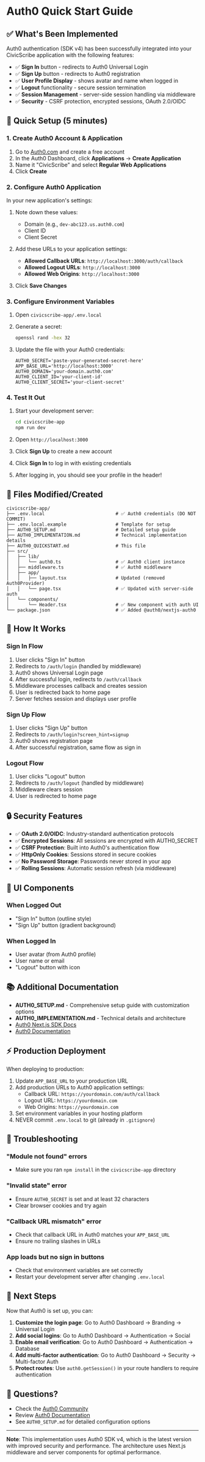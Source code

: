 # Auth0 Quick Start Guide

## ✅ What's Been Implemented

Auth0 authentication (SDK v4) has been successfully integrated into your CivicScribe application with the following features:

- ✅ **Sign In** button - redirects to Auth0 Universal Login
- ✅ **Sign Up** button - redirects to Auth0 registration
- ✅ **User Profile Display** - shows avatar and name when logged in
- ✅ **Logout** functionality - secure session termination
- ✅ **Session Management** - server-side session handling via middleware
- ✅ **Security** - CSRF protection, encrypted sessions, OAuth 2.0/OIDC

## 🚀 Quick Setup (5 minutes)

### 1. Create Auth0 Account & Application

1. Go to [Auth0.com](https://auth0.com) and create a free account
2. In the Auth0 Dashboard, click **Applications** → **Create Application**
3. Name it "CivicScribe" and select **Regular Web Applications**
4. Click **Create**

### 2. Configure Auth0 Application

In your new application's settings:

1. Note down these values:
   - Domain (e.g., `dev-abc123.us.auth0.com`)
   - Client ID
   - Client Secret

2. Add these URLs to your application settings:
   - **Allowed Callback URLs**: `http://localhost:3000/auth/callback`
   - **Allowed Logout URLs**: `http://localhost:3000`
   - **Allowed Web Origins**: `http://localhost:3000`

3. Click **Save Changes**

### 3. Configure Environment Variables

1. Open `civicscribe-app/.env.local`

2. Generate a secret:
   ```bash
   openssl rand -hex 32
   ```

3. Update the file with your Auth0 credentials:
   ```env
   AUTH0_SECRET='paste-your-generated-secret-here'
   APP_BASE_URL='http://localhost:3000'
   AUTH0_DOMAIN='your-domain.auth0.com'
   AUTH0_CLIENT_ID='your-client-id'
   AUTH0_CLIENT_SECRET='your-client-secret'
   ```

### 4. Test It Out

1. Start your development server:
   ```bash
   cd civicscribe-app
   npm run dev
   ```

2. Open `http://localhost:3000`

3. Click **Sign Up** to create a new account

4. Click **Sign In** to log in with existing credentials

5. After logging in, you should see your profile in the header!

## 📁 Files Modified/Created

```
civicscribe-app/
├── .env.local                          # ✅ Auth0 credentials (DO NOT COMMIT)
├── .env.local.example                  # Template for setup
├── AUTH0_SETUP.md                      # Detailed setup guide
├── AUTH0_IMPLEMENTATION.md             # Technical implementation details
├── AUTH0_QUICKSTART.md                 # This file
├── src/
│   ├── lib/
│   │   └── auth0.ts                    # ✅ Auth0 client instance
│   ├── middleware.ts                   # ✅ Auth0 middleware
│   ├── app/
│   │   ├── layout.tsx                  # Updated (removed Auth0Provider)
│   │   └── page.tsx                    # ✅ Updated with server-side auth
│   └── components/
│       └── Header.tsx                  # ✅ New component with auth UI
└── package.json                        # ✅ Added @auth0/nextjs-auth0
```

## 🎯 How It Works

### Sign In Flow
1. User clicks "Sign In" button
2. Redirects to `/auth/login` (handled by middleware)
3. Auth0 shows Universal Login page
4. After successful login, redirects to `/auth/callback`
5. Middleware processes callback and creates session
6. User is redirected back to home page
7. Server fetches session and displays user profile

### Sign Up Flow
1. User clicks "Sign Up" button
2. Redirects to `/auth/login?screen_hint=signup`
3. Auth0 shows registration page
4. After successful registration, same flow as sign in

### Logout Flow
1. User clicks "Logout" button
2. Redirects to `/auth/logout` (handled by middleware)
3. Middleware clears session
4. User is redirected to home page

## 🔒 Security Features

- ✅ **OAuth 2.0/OIDC**: Industry-standard authentication protocols
- ✅ **Encrypted Sessions**: All sessions are encrypted with AUTH0_SECRET
- ✅ **CSRF Protection**: Built into Auth0's authentication flow
- ✅ **HttpOnly Cookies**: Sessions stored in secure cookies
- ✅ **No Password Storage**: Passwords never stored in your app
- ✅ **Rolling Sessions**: Automatic session refresh (via middleware)

## 🎨 UI Components

### When Logged Out
- "Sign In" button (outline style)
- "Sign Up" button (gradient background)

### When Logged In
- User avatar (from Auth0 profile)
- User name or email
- "Logout" button with icon

## 📚 Additional Documentation

- **AUTH0_SETUP.md** - Comprehensive setup guide with customization options
- **AUTH0_IMPLEMENTATION.md** - Technical details and architecture
- [Auth0 Next.js SDK Docs](https://github.com/auth0/nextjs-auth0)
- [Auth0 Documentation](https://auth0.com/docs)

## ⚡ Production Deployment

When deploying to production:

1. Update `APP_BASE_URL` to your production URL
2. Add production URLs to Auth0 application settings:
   - Callback URL: `https://yourdomain.com/auth/callback`
   - Logout URL: `https://yourdomain.com`
   - Web Origins: `https://yourdomain.com`
3. Set environment variables in your hosting platform
4. NEVER commit `.env.local` to git (already in `.gitignore`)

## 🐛 Troubleshooting

### "Module not found" errors
- Make sure you ran `npm install` in the `civicscribe-app` directory

### "Invalid state" error
- Ensure `AUTH0_SECRET` is set and at least 32 characters
- Clear browser cookies and try again

### "Callback URL mismatch" error
- Check that callback URL in Auth0 matches your `APP_BASE_URL`
- Ensure no trailing slashes in URLs

### App loads but no sign in buttons
- Check that environment variables are set correctly
- Restart your development server after changing `.env.local`

## 🎉 Next Steps

Now that Auth0 is set up, you can:

1. **Customize the login page**: Go to Auth0 Dashboard → Branding → Universal Login
2. **Add social logins**: Go to Auth0 Dashboard → Authentication → Social
3. **Enable email verification**: Go to Auth0 Dashboard → Authentication → Database
4. **Add multi-factor authentication**: Go to Auth0 Dashboard → Security → Multi-factor Auth
5. **Protect routes**: Use `auth0.getSession()` in your route handlers to require authentication

## 📧 Questions?

- Check the [Auth0 Community](https://community.auth0.com/)
- Review [Auth0 Documentation](https://auth0.com/docs)
- See `AUTH0_SETUP.md` for detailed configuration options

---

**Note**: This implementation uses Auth0 SDK v4, which is the latest version with improved security and performance. The architecture uses Next.js middleware and server components for optimal performance.
